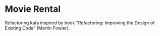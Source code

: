 # Movie Rental
Refactoring kata inspired by book "Refactoring: Improving the Design of Existing Code" (Martin Fowler).

